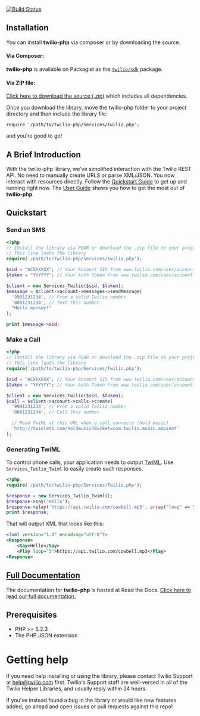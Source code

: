 [![Build Status](https://secure.travis-ci.org/twilio/twilio-php.png?branch=master)](http://travis-ci.org/twilio/twilio-php)

## Installation

You can install **twilio-php** via composer or by downloading the source.

#### Via Composer:

**twilio-php** is available on Packagist as the
[`twilio/sdk`](http://packagist.org/packages/twilio/sdk) package.

#### Via ZIP file:

[Click here to download the source
(.zip)](https://github.com/twilio/twilio-php/zipball/master) which includes all
dependencies.

Once you download the library, move the twilio-php folder to your project
directory and then include the library file:

    require '/path/to/twilio-php/Services/Twilio.php';

and you're good to go!

## A Brief Introduction

With the twilio-php library, we've simplified interaction with the
Twilio REST API. No need to manually create URLS or parse XML/JSON.
You now interact with resources directly. Follow the [Quickstart
Guide](http://readthedocs.org/docs/twilio-php/en/latest/#quickstart)
to get up and running right now. The [User
Guide](http://readthedocs.org/docs/twilio-php/en/latest/#user-guide) shows you
how to get the most out of **twilio-php**.

## Quickstart

### Send an SMS

```php
<?php
// Install the library via PEAR or download the .zip file to your project folder.
// This line loads the library
require('/path/to/twilio-php/Services/Twilio.php');

$sid = "ACXXXXXX"; // Your Account SID from www.twilio.com/user/account
$token = "YYYYYY"; // Your Auth Token from www.twilio.com/user/account

$client = new Services_Twilio($sid, $token);
$message = $client->account->messages->sendMessage(
  '9991231234', // From a valid Twilio number
  '8881231234', // Text this number
  "Hello monkey!"
);

print $message->sid;
```

### Make a Call

```php
<?php
// Install the library via PEAR or download the .zip file to your project folder.
// This line loads the library
require('/path/to/twilio-php/Services/Twilio.php');

$sid = "ACXXXXXX"; // Your Account SID from www.twilio.com/user/account
$token = "YYYYYY"; // Your Auth Token from www.twilio.com/user/account

$client = new Services_Twilio($sid, $token);
$call = $client->account->calls->create(
  '9991231234', // From a valid Twilio number
  '8881231234', // Call this number

  // Read TwiML at this URL when a call connects (hold music)
  'http://twimlets.com/holdmusic?Bucket=com.twilio.music.ambient'
);
```

### Generating TwiML

To control phone calls, your application needs to output
[TwiML](http://www.twilio.com/docs/api/twiml/ "Twilio Markup Language"). Use
`Services_Twilio_Twiml` to easily create such responses.

```php
<?php
require('/path/to/twilio-php/Services/Twilio.php');

$response = new Services_Twilio_Twiml();
$response->say('Hello');
$response->play('https://api.twilio.com/cowbell.mp3', array("loop" => 5));
print $response;
```

That will output XML that looks like this:

```xml
<?xml version="1.0" encoding="utf-8"?>
<Response>
    <Say>Hello</Say>
    <Play loop="5">https://api.twilio.com/cowbell.mp3</Play>
<Response>
```

## [Full Documentation](http://readthedocs.org/docs/twilio-php/en/latest/ "Twilio PHP Library Documentation")

The documentation for **twilio-php** is hosted
at Read the Docs. [Click here to read our full
documentation.](http://readthedocs.org/docs/twilio-php/en/latest/ "Twilio PHP
Library Documentation")

## Prerequisites

* PHP >= 5.2.3
* The PHP JSON extension

# Getting help

If you need help installing or using the library, please contact Twilio Support at help@twilio.com first. Twilio's Support staff are well-versed in all of the Twilio Helper Libraries, and usually reply within 24 hours.

If you've instead found a bug in the library or would like new features added, go ahead and open issues or pull requests against this repo!

